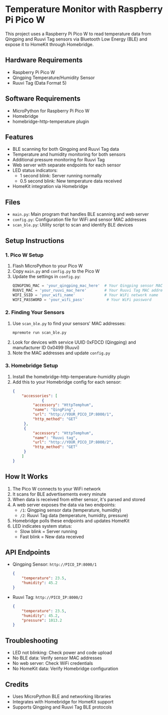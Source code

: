 # Temperature Monitor with Raspberry Pi Pico W

This project uses a Raspberry Pi Pico W to read temperature data from Qingping and Ruuvi Tag sensors via Bluetooth Low Energy (BLE) and expose it to HomeKit through Homebridge.

## Hardware Requirements
- Raspberry Pi Pico W
- Qingping Temperature/Humidity Sensor
- Ruuvi Tag (Data Format 5)

## Software Requirements
- MicroPython for Raspberry Pi Pico W
- Homebridge
- homebridge-http-temperature plugin

## Features
- BLE scanning for both Qingping and Ruuvi Tag data
- Temperature and humidity monitoring for both sensors
- Additional pressure monitoring for Ruuvi Tag
- Web server with separate endpoints for each sensor
- LED status indicators:
  - 1 second blink: Server running normally
  - 0.5 second blink: New temperature data received
- HomeKit integration via Homebridge

## Files
- `main.py`: Main program that handles BLE scanning and web server
- `config.py`: Configuration file for WiFi and sensor MAC addresses
- `scan_ble.py`: Utility script to scan and identify BLE devices

## Setup Instructions

### 1. Pico W Setup
1. Flash MicroPython to your Pico W
2. Copy `main.py` and `config.py` to the Pico W
3. Update the settings in `config.py`:
   ```python
   QINGPING_MAC = 'your_qingping_mac_here'  # Your Qingping sensor MAC address
   RUUVI_MAC = 'your_ruuvi_mac_here'        # Your Ruuvi Tag MAC address
   WIFI_SSID = 'your_wifi_name'             # Your WiFi network name
   WIFI_PASSWORD = 'your_wifi_pass'          # Your WiFi password
   ```

### 2. Finding Your Sensors
1. Use `scan_ble.py` to find your sensors' MAC addresses:
   ```bash
   mpremote run scan_ble.py
   ```
2. Look for devices with service UUID 0xFDCD (Qingping) and manufacturer ID 0x0499 (Ruuvi)
3. Note the MAC addresses and update `config.py`

### 3. Homebridge Setup
1. Install the homebridge-http-temperature-humidity plugin
2. Add this to your Homebridge config for each sensor:
   ```json
   {
       "accessories": [
                {
            "accessory": "HttpTemphum",
            "name": "QingPing",
            "url": "http://YOUR_PICO_IP:8000/1",
            "http_method": "GET"
        },
        {
            "accessory": "HttpTemphum",
            "name": "Ruuvi tag",
            "url": "http://YOUR_PICO_IP:8000/2",
            "http_method": "GET"
        }          
       ]
   }
   ```

## How It Works
1. The Pico W connects to your WiFi network
2. It scans for BLE advertisements every minute
3. When data is received from either sensor, it's parsed and stored
4. A web server exposes the data via two endpoints:
   - `/1`: Qingping sensor data (temperature, humidity)
   - `/2`: Ruuvi Tag data (temperature, humidity, pressure)
5. Homebridge polls these endpoints and updates HomeKit
6. LED indicates system status:
   - Slow blink = Server running
   - Fast blink = New data received

## API Endpoints
- Qingping Sensor: `http://PICO_IP:8000/1`
  ```json
  {
      "temperature": 23.5,
      "humidity": 45.2
  }
  ```
- Ruuvi Tag: `http://PICO_IP:8000/2`
  ```json
  {
      "temperature": 23.5,
      "humidity": 45.2,
      "pressure": 1013.2
  }
  ```

## Troubleshooting
- LED not blinking: Check power and code upload
- No BLE data: Verify sensor MAC addresses
- No web server: Check WiFi credentials
- No HomeKit data: Verify Homebridge configuration

## Credits
- Uses MicroPython BLE and networking libraries
- Integrates with Homebridge for HomeKit support
- Supports Qingping and Ruuvi Tag BLE protocols